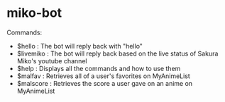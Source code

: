 # miko-bot

Commands:

- $hello : The bot will reply back with "hello"
- $livemiko : The bot will reply back based on the live status of Sakura Miko's youtube channel
- $help : Displays all the commands and how to use them
- $malfav : Retrieves all of a user's favorites on MyAnimeList
- $malscore : Retrieves the score a user gave on an anime on MyAnimeList

